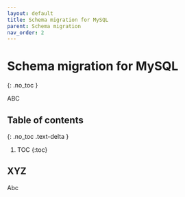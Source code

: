 ```yaml
---
layout: default
title: Schema migration for MySQL
parent: Schema migration
nav_order: 2
---
```


# Schema migration for MySQL
{: .no_toc }

ABC

## Table of contents
{: .no_toc .text-delta }

1. TOC
{:toc}

## XYZ

Abc